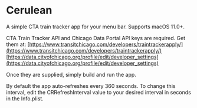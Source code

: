 # Cerulean
A simple CTA train tracker app for your menu bar. Supports macOS 11.0+.

CTA Train Tracker API and Chicago Data Portal API keys are required. Get them at:
[https://www.transitchicago.com/developers/traintrackerapply/](https://www.transitchicago.com/developers/traintrackerapply/)
[https://data.cityofchicago.org/profile/edit/developer_settings](https://data.cityofchicago.org/profile/edit/developer_settings)

Once they are supplied, simply build and run the app.

By default the app auto-refreshes every 360 seconds. To change this interval, edit the CRRefreshInterval value to your desired interval in seconds in the Info.plist.
